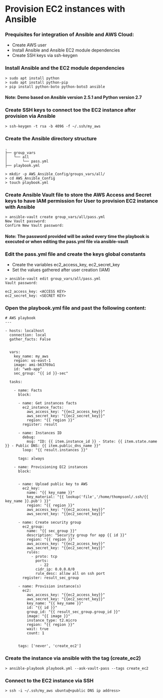 # Provision EC2 instances with Ansible

### Prequisites for integration of Ansible and AWS Cloud:
* Create AWS user
* Install Ansible and Ansible EC2 module dependencies
* Create SSH keys via ssh-keygen


### Install Ansible and the EC2 module dependencies
```
> sudo apt install python
> sudo apt install python-pip
> pip install python-boto python-boto3 ansible

```
#### Note: Demo based on Ansible version 2.5.1 and Python version 2.7

### Create SSH keys to connect toe the EC2 instance after provision via Ansible

```
> ssh-keygen -t rsa -b 4096 -f ~/.ssh/my_aws
```

### Create the Ansible directory structure

```
.
├── group_vars
│   └── all
│       └── pass.yml
├── playbook.yml

```

```
> mkdir -p AWS_Ansible_Config/groups_vars/all/
> cd AWS_Ansible_Config
> touch playbook.yml
```

### Create Ansible Vault file to store the AWS Access and Secret keys to have IAM permission for User to provision EC2 instance with Ansible

```
> ansible-vault create group_vars/all/pass.yml
New Vault password:
Confirm New Vault password:
```

#### Note: The password provided will be asked every time the playbook is executed or when editing the pass.yml file via ansible-vault

### Edit the pass.yml file and create the keys global constants
* Create the variables ec2_access_key, ec2_secret_key
* Set the values gathered after user creation (IAM)

```
> ansible-vault edit group_vars/all/pass.yml
Vault password:

ec2_access_key: <ACCESS KEY>
ec2_secret_key: <SECRET KEY>
```

### Open the playbook.yml file and past the following content:
```
# AWS playbook
---

- hosts: localhost
  connection: local
  gather_facts: False


  vars:
    key_name: my_aws
    region: us-east-1
    image: ami-b63769a1 
    id: "web-app"
    sec_group: "{{ id }}-sec"

  tasks:

    - name: Facts
      block:

      - name: Get instances facts
        ec2_instance_facts:
          aws_access_key: "{{ec2_access_key}}"
          aws_secret_key: "{{ec2_secret_key}}"
          region: "{{ region }}"
        register: result

      - name: Instances ID
        debug:
          msg: "ID: {{ item.instance_id }} - State: {{ item.state.name }} - Public DNS: {{ item.public_dns_name }}"
        loop: "{{ result.instances }}"

      tags: always

    - name: Provisioning EC2 instances
      block:


      - name: Upload public key to AWS
        ec2_key:
          name: "{{ key_name }}"
          key_material: "{{ lookup('file','/home/thompsonl/.ssh/{{ key_name }}.pub') }}"
          region: "{{ region }}"
          aws_access_key: "{{ec2_access_key}}"
          aws_secret_key: "{{ec2_secret_key}}"

      - name: Create security group
        ec2_group:
          name: "{{ sec_group }}"
          description: "Security group for app {{ id }}"
          region: "{{ region }}"
          aws_access_key: "{{ec2_access_key}}"
          aws_secret_key: "{{ec2_secret_key}}"
          rules:
            - proto: tcp
              ports:
                - 22
              cidr_ip: 0.0.0.0/0
              rule_desc: allow all on ssh port
        register: result_sec_group

      - name: Provision instance(s)
        ec2:
          aws_access_key: "{{ec2_access_key}}"
          aws_secret_key: "{{ec2_secret_key}}"
          key_name: "{{ key_name }}"
          id: "{{ id }}"
          group_id: "{{ result_sec_group.group_id }}"
          image: "{{ image }}"
          instance_type: t2.micro
          region: "{{ region }}"
          wait: true
          count: 1


      tags: ['never', 'create_ec2']
```

### Create the instance via ansible with the tag (create_ec2)
```
> ansible-playbook playbook.yml --ask-vault-pass --tags create_ec2
```

### Connect to the EC2 instance via SSH
```
> ssh -i ~/.ssh/my_aws ubuntu@<public DNS ip address>
```
